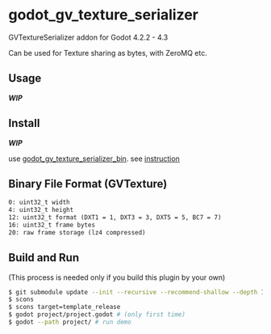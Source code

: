 # godot_gv_texture_serializer

GVTextureSerializer addon for Godot 4.2.2 - 4.3

Can be used for Texture sharing as bytes, with ZeroMQ etc.

## Usage

***WIP***

## Install

***WIP***

use [godot_gv_texture_serializer_bin](https://github.com/funatsufumiya/godot_gv_texture_serializer_bin). see [instruction](https://github.com/funatsufumiya/godot_gv_texture_serializer_bin/blob/main/README.md)

## Binary File Format (GVTexture)

```txt
0: uint32_t width
4: uint32_t height
12: uint32_t format (DXT1 = 1, DXT3 = 3, DXT5 = 5, BC7 = 7)
16: uint32_t frame bytes
20: raw frame storage (lz4 compressed)
```

## Build and Run

(This process is needed only if you build this plugin by your own)

```bash
$ git submodule update --init --recursive --recommend-shallow --depth 1
$ scons
$ scons target=template_release
$ godot project/project.godot # (only first time)
$ godot --path project/ # run demo
```

